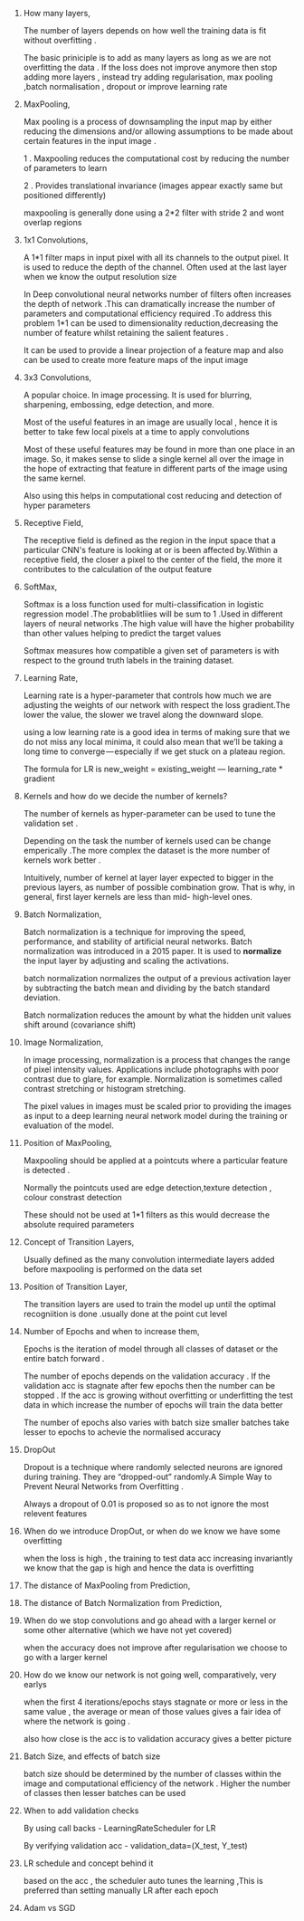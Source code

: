 1. How many layers, 

   The number of layers depends on how well the training data is fit without overfitting .

   The basic priniciple is to add as many layers as long as we are not overfitting the data . If the loss does not improve anymore then stop adding more layers , instead try adding regularisation, max pooling ,batch normalisation , dropout or improve learning rate 

2. MaxPooling, 

   Max pooling is a process of downsampling the input map by either reducing the dimensions and/or allowing assumptions to be made about certain features in the input image .

   1 . Maxpooling reduces the computational cost by reducing the number of parameters to learn 

   2 . Provides translational invariance (images appear exactly same but positioned differently)

   maxpooling is generally done using a 2*2 filter with stride 2 and wont overlap regions 

3. 1x1 Convolutions, 

   A 1*1 filter maps in input pixel with all its channels to the output pixel. It is used to reduce the depth of the channel. Often used at the last layer when we know the output resolution size 

   In Deep convolutional neural networks number of filters often increases the depth of network .This can dramatically increase the number of parameters and computational efficiency required .To address this problem 1*1 can be used to dimensionality reduction,decreasing the number of feature whilst retaining the salient features .  

   It can be used to provide a linear projection of a feature map and also can be used to create more feature maps of the input image

4. 3x3 Convolutions, 

   A popular choice. In image processing. It is used for blurring, sharpening, embossing, edge detection, and more.

   Most of the useful features in an image are usually local , hence it is better to take few local pixels at a time to apply convolutions

   Most of these useful features may be found in more than one place in an image. So, it makes sense to slide a single kernel all over the image in the hope of extracting that feature in different parts of the image using the same kernel.

   Also using this helps in computational cost reducing and detection of hyper parameters

5. Receptive Field, 

   The receptive field is defined as the region in the input space that a particular CNN's feature is looking at or is  been affected by.Within a receptive field, the closer a pixel to the center of the field, the more it contributes to the calculation of the output feature

6. SoftMax, 

   Softmax is a loss function used for multi-classification in logistic regression model .The probablitliies will be sum to 1 .Used in different layers of neural networks .The high value will have the higher probability than other values helping to predict the target values 

   Softmax measures how compatible a given set of parameters is with respect to the ground truth labels in the training dataset.

7. Learning Rate, 

   Learning rate is a hyper-parameter that controls how much we are adjusting the weights of our network with respect the loss gradient.The lower the value, the slower we travel along the downward slope.

   using a low learning rate is a good idea in terms of making sure that we do not miss any local minima, it could also mean that we’ll be taking a long time to converge — especially if we get stuck on a plateau region.

   The formula for LR is new_weight = existing_weight — learning_rate * gradient

8. Kernels and how do we decide the number of kernels?

   The number of kernels  as hyper-parameter can be used to tune the validation set .

   Depending on the task the number of kernels used can be change emperically .The more complex the dataset is the more number of kernels work better .

    Intuitively, number of kernel at layer layer expected to bigger in the previous layers, as number of possible combination grow. That is why, in general, first layer kernels are less than mid- high-level ones.

9. Batch Normalization, 

   Batch normalization is a technique for improving the speed, performance, and stability of artificial neural networks. Batch normalization was introduced in a 2015 paper. It is used to **normalize** the input layer by adjusting and scaling the activations.

   batch normalization normalizes the output of a previous activation layer by subtracting the batch mean and dividing by the batch standard deviation.

   Batch normalization reduces the amount by what the hidden unit values shift around (covariance shift)

10. Image Normalization, 

    In image processing, normalization is a process that changes the range of pixel intensity values. Applications include photographs with poor contrast due to glare, for example. Normalization is sometimes called contrast stretching or histogram stretching.

    The pixel values in images must be scaled prior to providing the images as input to a deep learning neural network model during the training or evaluation of the model.

11. Position of MaxPooling, 

    Maxpooling should be applied at a pointcuts  where a particular feature is detected .

    Normally the pointcuts used are edge detection,texture detection , colour constrast detection

    These should not be used at 1*1 filters as this would decrease the absolute required parameters

12. Concept of Transition Layers, 

    Usually defined as the many convolution intermediate layers added before maxpooling is performed on the data set 

13. Position of Transition Layer, 

    The transition layers are used to train the model up until the optimal recogniition is done .usually done at the point cut level

14. Number of Epochs and when to increase them, 

    Epochs is the iteration of model through all classes of dataset or the entire batch forward .

    The number of epochs depends on the validation accuracy . If the validation acc is stagnate after few epochs then the number can be stopped . If the acc is growing without overfitting or underfitting the test data in which increase the number of epochs will train the data better

    The number of epochs also varies with batch size smaller batches take lesser to epochs to achevie the normalised accuracy

15. DropOut

    Dropout is a technique where randomly selected neurons are ignored during training. They are “dropped-out” randomly.A Simple Way to Prevent Neural Networks from Overfitting .

    Always a dropout of 0.01 is proposed so as to not ignore the most relevent features

16. When do we introduce DropOut, or when do we know we have some overfitting

    when the loss is high , the training to test data acc increasing invariantly we know that the gap is high and hence the data is overfitting 

17. The distance of MaxPooling from Prediction, 

18. The distance of Batch Normalization from Prediction, 

19. When do we stop convolutions and go ahead with a larger kernel or some other alternative (which we have not yet covered)



    when the accuracy does not improve after regularisation we choose to go with a larger kernel 

20. How do we know our network is not going well, comparatively, very earlys 

    when the first 4 iterations/epochs stays stagnate or more or less in the same value , the average or mean of those values gives a fair idea of where the network is going .

    also how close is the acc is to validation accuracy gives a better picture 

21. Batch Size, and effects of batch size

    batch size should be determined by the number of classes within the image and computational efficiency of the network . Higher the number of classes then lesser batches can be used 

22. When to add validation checks

    By using call backs - LearningRateScheduler for LR 

    By verifying validation acc - validation_data=(X_test, Y_test)

23. LR schedule and concept behind it

    based on the acc , the scheduler auto tunes the learning ,This is preferred than setting manually LR after each epoch 

24. Adam vs SGD
